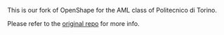 This is our fork of OpenShape for the AML class of Politecnico di Torino.

Please refer to the [original repo](https://github.com/Colin97/OpenShape_code) for more info.
